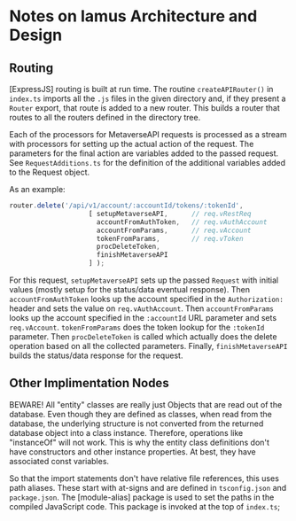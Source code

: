 # Notes on Iamus Architecture and Design

## Routing

[ExpressJS] routing is built at run time. The routine `createAPIRouter()`
in `index.ts` imports all the `.js` files in the given directory
and, if they present a `Router` export, that route is added to
a new router. This builds a router that routes to all the routers
defined in the directory tree.

Each of the processors for MetaverseAPI requests is processed as a
stream with processors for setting up the actual action of the request.
The parameters for the final action are variables added to the passed
request. See `RequestAdditions.ts` for the definition of the additional
variables added to the Request object.

As an example:

```javascript
router.delete('/api/v1/account/:accountId/tokens/:tokenId',
                    [ setupMetaverseAPI,      // req.vRestReq
                      accountFromAuthToken,   // req.vAuthAccount
                      accountFromParams,      // req.vAccount
                      tokenFromParams,        // req.vToken
                      procDeleteToken,
                      finishMetaverseAPI
                    ] );
```

For this request, `setupMetaverseAPI` sets up the passed `Request` with initial
values (mostly setup for the status/data eventual response).
Then `accountFromAuthToken` looks up the account specified in the `Authorization:`
header and sets the value on `req.vAuthAccount`.
Then `accountFromParams` looks up the account specified in the `:accountId`
URL parameter and sets `req.vAccount`. `tokenFromParams` does the token lookup
for the `:tokenId` parameter.
Then `procDeleteToken` is called which actually does  the delete operation based
on all the collected parameters.
Finally, `finishMetaverseAPI` builds the status/data response for the request.

## Other Implimentation Nodes

BEWARE! All "entity" classes are really just Objects that are read out
of the database. Even though they are defined as classes, when read from the
database, the underlying structure is not converted from the returned
database object into a class instance. Therefore, operations like "instanceOf"
will not work. This is why the entity class definitions don't have constructors
and other instance properties. At best, they have associated const variables.

So that the import statements don't have relative file references, this uses path
aliases. These start with at-signs and are defined in `tsconfig.json`
and `package.json`. The [module-alias] package is used to set the paths
in the compiled JavaScript code. This package is invoked at the top of
`index.ts`;
